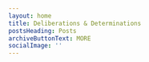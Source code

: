 ```yaml
---
layout: home
title: Deliberations & Determinations
postsHeading: Posts
archiveButtonText: MORE
socialImage: ''
---
```


